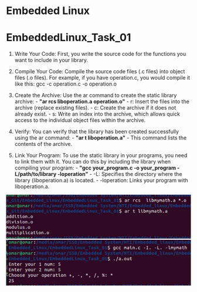 # Embedded Linux

# EmbeddedLinux_Task_01

1. Write Your Code: First, you write the source code for the functions you want to include in your library.

2. Compile Your Code: Compile the source code files (.c files) into object files (.o files). For example, if you have operation.c, you would compile it like this:
   gcc -c operation.c -o operation.o

3. Create the Archive: Use the ar command to create the static library archive: - **"ar rcs liboperation.a operation.o"** - r: Insert the files into the archive (replace existing files). - c: Create the archive if it does not already exist. - s: Write an index into the archive, which allows quick access to the individual object files within the archive.
4. Verify: You can verify that the library has been created successfully using the ar command: - **"ar t liboperation.a"** - This command lists the contents of the archive.

5. Link Your Program: To use the static library in your programs, you need to link them with it. You can do this by including the library when compiling your program: - **"gcc your_program.c -o your_program -L/path/to/library -loperation"** - -L: Specifies the directory where the library (liboperation.a) is located. - -loperation: Links your program with liboperation.a.

![ar.jpg](./ar.jpg)
![run.jpg](./run.jpg)
